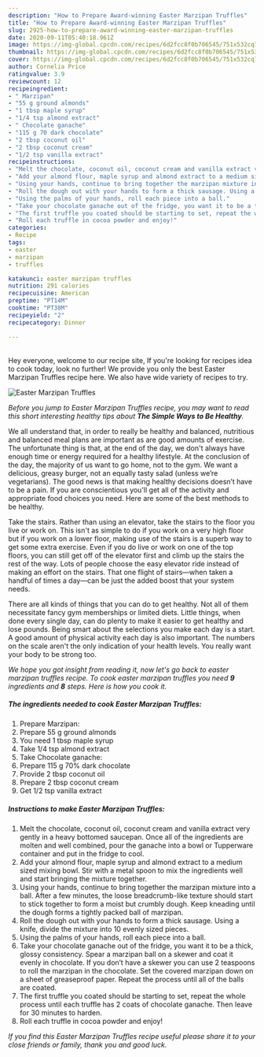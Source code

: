 ```yaml
---
description: "How to Prepare Award-winning Easter Marzipan Truffles"
title: "How to Prepare Award-winning Easter Marzipan Truffles"
slug: 2925-how-to-prepare-award-winning-easter-marzipan-truffles
date: 2020-09-11T05:40:18.961Z
image: https://img-global.cpcdn.com/recipes/6d2fcc8f0b706545/751x532cq70/easter-marzipan-truffles-recipe-main-photo.jpg
thumbnail: https://img-global.cpcdn.com/recipes/6d2fcc8f0b706545/751x532cq70/easter-marzipan-truffles-recipe-main-photo.jpg
cover: https://img-global.cpcdn.com/recipes/6d2fcc8f0b706545/751x532cq70/easter-marzipan-truffles-recipe-main-photo.jpg
author: Cornelia Price
ratingvalue: 3.9
reviewcount: 12
recipeingredient:
- " Marzipan"
- "55 g ground almonds"
- "1 tbsp maple syrup"
- "1/4 tsp almond extract"
- " Chocolate ganache"
- "115 g 70 dark chocolate"
- "2 tbsp coconut oil"
- "2 tbsp coconut cream"
- "1/2 tsp vanilla extract"
recipeinstructions:
- "Melt the chocolate, coconut oil, coconut cream and vanilla extract very gently in a heavy bottomed saucepan. Once all of the ingredients are molten and well combined, pour the ganache into a bowl or Tupperware container and put in the fridge to cool."
- "Add your almond flour, maple syrup and almond extract to a medium sized mixing bowl. Stir with a metal spoon to mix the ingredients well and start bringing the mixture together."
- "Using your hands, continue to bring together the marzipan mixture into a ball. After a few minutes, the loose breadcrumb-like texture should start to stick together to form a moist but crumbly dough. Keep kneading until the dough forms a tightly packed ball of marzipan."
- "Roll the dough out with your hands to form a thick sausage. Using a knife, divide the mixture into 10 evenly sized pieces."
- "Using the palms of your hands, roll each piece into a ball."
- "Take your chocolate ganache out of the fridge, you want it to be a thick, glossy consistency. Spear a marzipan ball on a skewer and coat it evenly in chocolate. If you don’t have a skewer you can use 2 teaspoons to roll the marzipan in the chocolate. Set the covered marzipan down on a sheet of greaseproof paper. Repeat the process until all of the balls are coated."
- "The first truffle you coated should be starting to set, repeat the whole process until each truffle has 2 coats of chocolate ganache. Then leave for 30 minutes to harden."
- "Roll each truffle in cocoa powder and enjoy!"
categories:
- Recipe
tags:
- easter
- marzipan
- truffles

katakunci: easter marzipan truffles 
nutrition: 291 calories
recipecuisine: American
preptime: "PT14M"
cooktime: "PT38M"
recipeyield: "2"
recipecategory: Dinner

---
```

<br>
Hey everyone, welcome to our recipe site, If you're looking for recipes idea to cook today, look no further! We provide you only the best Easter Marzipan Truffles recipe here. We also have wide variety of recipes to try.
<br>


![Easter Marzipan Truffles](https://img-global.cpcdn.com/recipes/6d2fcc8f0b706545/751x532cq70/easter-marzipan-truffles-recipe-main-photo.jpg)

<i>Before you jump to Easter Marzipan Truffles recipe, you may want to read this short interesting healthy tips about <strong>The Simple Ways to Be Healthy</strong>.</i>

We all understand that, in order to really be healthy and balanced, nutritious and balanced meal plans are important as are good amounts of exercise. The unfortunate thing is that, at the end of the day, we don't always have enough time or energy required for a healthy lifestyle. At the conclusion of the day, the majority of us want to go home, not to the gym. We want a delicious, greasy burger, not an equally tasty salad (unless we’re vegetarians). The good news is that making healthy decisions doesn’t have to be a pain. If you are conscientious you'll get all of the activity and appropriate food choices you need. Here are some of the best methods to be healthy.

Take the stairs. Rather than using an elevator, take the stairs to the floor you live or work on. This isn't as simple to do if you work on a very high floor but if you work on a lower floor, making use of the stairs is a superb way to get some extra exercise. Even if you do live or work on one of the top floors, you can still get off of the elevator first and climb up the stairs the rest of the way. Lots of people choose the easy elevator ride instead of making an effort on the stairs. That one flight of stairs—when taken a handful of times a day—can be just the added boost that your system needs. 

There are all kinds of things that you can do to get healthy. Not all of them necessitate fancy gym memberships or limited diets. Little things, when done every single day, can do plenty to make it easier to get healthy and lose pounds. Being smart about the selections you make each day is a start. A good amount of physical activity each day is also important. The numbers on the scale aren't the only indication of your health levels. You really want your body to be strong too. 


<i>We hope you got insight from reading it, now let's go back to easter marzipan truffles recipe. To cook easter marzipan truffles you need <strong>9</strong> ingredients and <strong>8</strong> steps. Here is how you cook it.
</i>

##### The ingredients needed to cook Easter Marzipan Truffles:

1. Prepare  Marzipan:
1. Prepare 55 g ground almonds
1. You need 1 tbsp maple syrup
1. Take 1/4 tsp almond extract
1. Take  Chocolate ganache:
1. Prepare 115 g 70% dark chocolate
1. Provide 2 tbsp coconut oil
1. Prepare 2 tbsp coconut cream
1. Get 1/2 tsp vanilla extract


##### Instructions to make Easter Marzipan Truffles:

1. Melt the chocolate, coconut oil, coconut cream and vanilla extract very gently in a heavy bottomed saucepan. Once all of the ingredients are molten and well combined, pour the ganache into a bowl or Tupperware container and put in the fridge to cool.
1. Add your almond flour, maple syrup and almond extract to a medium sized mixing bowl. Stir with a metal spoon to mix the ingredients well and start bringing the mixture together.
1. Using your hands, continue to bring together the marzipan mixture into a ball. After a few minutes, the loose breadcrumb-like texture should start to stick together to form a moist but crumbly dough. Keep kneading until the dough forms a tightly packed ball of marzipan.
1. Roll the dough out with your hands to form a thick sausage. Using a knife, divide the mixture into 10 evenly sized pieces.
1. Using the palms of your hands, roll each piece into a ball.
1. Take your chocolate ganache out of the fridge, you want it to be a thick, glossy consistency. Spear a marzipan ball on a skewer and coat it evenly in chocolate. If you don’t have a skewer you can use 2 teaspoons to roll the marzipan in the chocolate. Set the covered marzipan down on a sheet of greaseproof paper. Repeat the process until all of the balls are coated.
1. The first truffle you coated should be starting to set, repeat the whole process until each truffle has 2 coats of chocolate ganache. Then leave for 30 minutes to harden.
1. Roll each truffle in cocoa powder and enjoy!


<i>If you find this Easter Marzipan Truffles recipe useful please share it to your close friends or family, thank you and good luck.</i>
